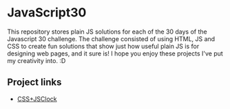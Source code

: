 # JavaScript30
This repository stores plain JS solutions for each of the 30 days of the Javascript 30 challenge. The challenge consisted of using HTML, JS and CSS to create fun solutions that show just how useful plain JS is for designing web pages, and it sure is! I hope you enjoy these projects I've put my creativity into. :D

## Project links
- [CSS+JSClock](/CSS+JSClock)
